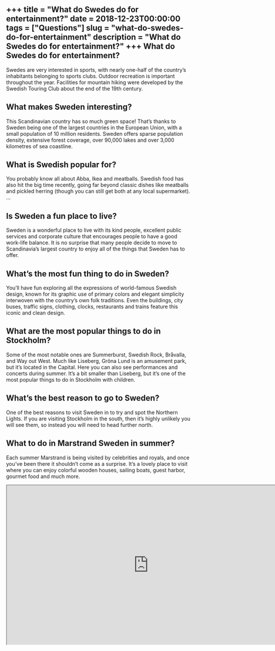 +++
title = "What do Swedes do for entertainment?"
date = 2018-12-23T00:00:00
tags = ["Questions"]
slug = "what-do-swedes-do-for-entertainment"
description = "What do Swedes do for entertainment?"
+++
What do Swedes do for entertainment?
------------------------------------

Swedes are very interested in sports, with nearly one-half of the country’s inhabitants belonging to sports clubs. Outdoor recreation is important throughout the year. Facilities for mountain hiking were developed by the Swedish Touring Club about the end of the 19th century.

What makes Sweden interesting?
------------------------------

This Scandinavian country has so much green space! That’s thanks to Sweden being one of the largest countries in the European Union, with a small population of 10 million residents. Sweden offers sparse population density, extensive forest coverage, over 90,000 lakes and over 3,000 kilometres of sea coastline.

What is Swedish popular for?
----------------------------

You probably know all about Abba, Ikea and meatballs. Swedish food has also hit the big time recently, going far beyond classic dishes like meatballs and pickled herring (though you can still get both at any local supermarket). …

Is Sweden a fun place to live?
------------------------------

Sweden is a wonderful place to live with its kind people, excellent public services and corporate culture that encourages people to have a good work-life balance. It is no surprise that many people decide to move to Scandinavia’s largest country to enjoy all of the things that Sweden has to offer.

What’s the most fun thing to do in Sweden?
------------------------------------------

You’ll have fun exploring all the expressions of world-famous Swedish design, known for its graphic use of primary colors and elegant simplicity interwoven with the country’s own folk traditions. Even the buildings, city buses, traffic signs, clothing, clocks, restaurants and trains feature this iconic and clean design.

What are the most popular things to do in Stockholm?
----------------------------------------------------

Some of the most notable ones are Summerburst, Swedish Rock, Bråvalla, and Way out West. Much like Liseberg, Gröna Lund is an amusement park, but it’s located in the Capital. Here you can also see performances and concerts during summer. It’s a bit smaller than Liseberg, but it’s one of the most popular things to do in Stockholm with children.

What’s the best reason to go to Sweden?
---------------------------------------

One of the best reasons to visit Sweden in to try and spot the Northern Lights. If you are visiting Stockholm in the south, then it’s highly unlikely you will see them, so instead you will need to head further north.

What to do in Marstrand Sweden in summer?
-----------------------------------------

Each summer Marstrand is being visited by celebrities and royals, and once you’ve been there it shouldn’t come as a surprise. It’s a lovely place to visit where you can enjoy colorful wooden houses, sailing boats, guest harbor, gourmet food and much more.

<iframe allow="accelerometer; autoplay; clipboard-write; encrypted-media; gyroscope; picture-in-picture" allowfullscreen="" class="__youtube_prefs__  epyt-is-override  no-lazyload" data-no-lazy="1" data-origheight="433" data-origwidth="770" data-skipgform_ajax_framebjll="" height="433" id="_ytid_14248" loading="lazy" src="https://www.youtube.com/embed/lYGDeeqZNf8?enablejsapi=1&autoplay=0&cc_load_policy=0&cc_lang_pref=&iv_load_policy=1&loop=0&modestbranding=0&rel=1&fs=1&playsinline=0&autohide=2&theme=dark&color=red&controls=1&" title="YouTube player" width="770"></iframe>